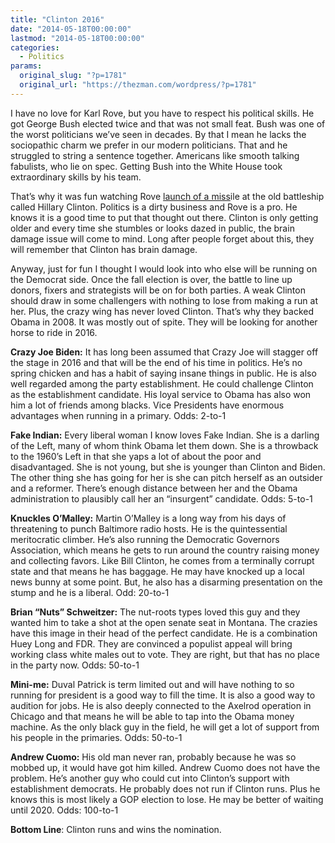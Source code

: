 ```yaml
---
title: "Clinton 2016"
date: "2014-05-18T00:00:00"
lastmod: "2014-05-18T00:00:00"
categories:
  - Politics
params:
  original_slug: "?p=1781"
  original_url: "https://thezman.com/wordpress/?p=1781"
---
```


I have no love for Karl Rove, but you have to respect his political
skills. He got George Bush elected twice and that was not small feat.
Bush was one of the worst politicians we’ve seen in decades. By that I
mean he lacks the sociopathic charm we prefer in our modern politicians.
That and he struggled to string a sentence together. Americans like
smooth talking fabulists, who lie on spec. Getting Bush into the White
House took extraordinary skills by his team.

That’s why it was fun watching Rove [launch of a
miss](http://www.politifact.com/punditfact/statements/2014/may/14/karl-rove/rove-clinton-hospital-stay-and-glasses-point-traum/)ile
at the old battleship called Hillary Clinton. Politics is a dirty
business and Rove is a pro. He knows it is a good time to put that
thought out there. Clinton is only getting older and every time she
stumbles or looks dazed in public, the brain damage issue will come to
mind. Long after people forget about this, they will remember that
Clinton has brain damage.

Anyway, just for fun I thought I would look into who else will be
running on the Democrat side. Once the fall election is over, the battle
to line up donors, fixers and strategists will be on for both parties. A
weak Clinton should draw in some challengers with nothing to lose from
making a run at her. Plus, the crazy wing has never loved Clinton.
That’s why they backed Obama in 2008. It was mostly out of spite. They
will be looking for another horse to ride in 2016.

**Crazy Joe Biden:** It has long been assumed that Crazy Joe will
stagger off the stage in 2016 and that will be the end of his time in
politics. He’s no spring chicken and has a habit of saying insane things
in public. He is also well regarded among the party establishment. He
could challenge Clinton as the establishment candidate. His loyal
service to Obama has also won him a lot of friends among blacks. Vice
Presidents have enormous advantages when running in a primary. Odds:
2-to-1

**Fake Indian:** Every liberal woman I know loves Fake Indian. She is a
darling of the Left, many of whom think Obama let them down. She is a
throwback to the 1960’s Left in that she yaps a lot of about the poor
and disadvantaged. She is not young, but she is younger than Clinton and
Biden. The other thing she has going for her is she can pitch herself as
an outsider and a reformer. There’s enough distance between her and the
Obama administration to plausibly call her an “insurgent” candidate.
Odds: 5-to-1

**Knuckles O’Malley:** Martin O’Malley is a long way from his days of
threatening to punch Baltimore radio hosts. He is the quintessential
meritocratic climber. He’s also running the Democratic Governors
Association, which means he gets to run around the country raising money
and collecting favors. Like Bill Clinton, he comes from a terminally
corrupt state and that means he has baggage. He may have knocked up a
local news bunny at some point. But, he also has a disarming
presentation on the stump and he is a liberal. Odd: 20-to-1

**Brian “Nuts” Schweitzer:** The nut-roots types loved this guy and they
wanted him to take a shot at the open senate seat in Montana. The
crazies have this image in their head of the perfect candidate. He is a
combination Huey Long and FDR. They are convinced a populist appeal will
bring working class white males out to vote. They are right, but that
has no place in the party now. Odds: 50-to-1

**Mini-me:** Duval Patrick is term limited out and will have nothing to
so running for president is a good way to fill the time. It is also a
good way to audition for jobs. He is also deeply connected to the
Axelrod operation in Chicago and that means he will be able to tap into
the Obama money machine. As the only black guy in the field, he will get
a lot of support from his people in the primaries. Odds: 50-to-1

**Andrew Cuomo:** His old man never ran, probably because he was so
mobbed up, it would have got him killed. Andrew Cuomo does not have the
problem. He’s another guy who could cut into Clinton’s support with
establishment democrats. He probably does not run if Clinton runs. Plus
he knows this is most likely a GOP election to lose. He may be better of
waiting until 2020. Odds: 100-to-1

**Bottom Line**: Clinton runs and wins the nomination.
